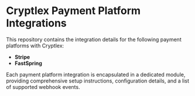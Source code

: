 # Cryptlex Payment Platform Integrations

This repository contains the integration details for the following payment platforms with Cryptlex:

- **Stripe**
- **FastSpring**

Each payment platform integration is encapsulated in a dedicated module, providing comprehensive setup instructions, configuration details, and a list of supported webhook events.


